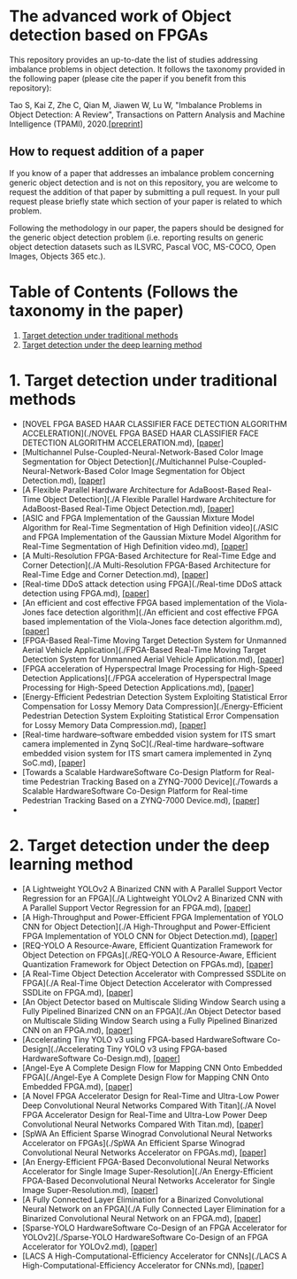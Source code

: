 # The advanced work of Object detection based on FPGAs

This repository provides an up-to-date the list of studies addressing imbalance problems in object detection. It follows the taxonomy provided in the following paper (please cite the paper if you benefit from this repository):

Tao S, Kai Z, Zhe C, Qian M, Jiawen W, Lu W, "Imbalance Problems in Object Detection: A Review", Transactions on Pattern Analysis and Machine Intelligence (TPAMI), 2020.[[preprint\]](https://arxiv.org/abs/1909.00169)

## How to request addition of a paper

If you know of a paper that addresses an imbalance problem concerning generic object detection and is not on this repository, you are welcome to request the addition of that paper by submitting a pull request. In your pull request please briefly state which section of your paper is related to which problem.

Following the methodology in our paper, the papers should be designed for the generic object detection problem (i.e. reporting results on generic object detection datasets such as ILSVRC, Pascal VOC, MS-COCO, Open Images, Objects 365 etc.).

# Table of Contents (Follows the taxonomy in the paper)

1. [Target detection under traditional methods](#1-target-detection-under-traditional-methods)
2. [Target detection under the deep learning method](#2-target-detection-under-the-deep-learning-method)

# 1. Target detection under traditional methods

- [NOVEL FPGA BASED HAAR CLASSIFIER FACE DETECTION ALGORITHM ACCELERATION](./NOVEL FPGA BASED HAAR CLASSIFIER FACE DETECTION ALGORITHM ACCELERATION.md), [[paper]](https://www.researchgate.net/profile/Shih-Lien-Lu/publication/4375375_Novel_FPGA_based_Haar_classifier_face_detection_algorithm_acceleration/links/0fcfd50933e992036b000000/Novel-FPGA-based-Haar-classifier-face-detection-algorithm-acceleration.pdf)
- [Multichannel Pulse-Coupled-Neural-Network-Based Color Image Segmentation for Object Detection](./Multichannel Pulse-Coupled-Neural-Network-Based Color Image Segmentation for Object Detection.md), [[paper]](https://ieeexplore.ieee.org/stamp/stamp.jsp?tp=&arnumber=5991960)
- [A Flexible Parallel Hardware Architecture for AdaBoost-Based Real-Time Object Detection](./A Flexible Parallel Hardware Architecture for AdaBoost-Based Real-Time Object Detection.md), [[paper]](http://islab.soe.uoguelph.ca/sareibi/TEACHING_dr/ENG6530_RCS_html_dr/outline_W2017/docs/PAPER_REVIEW_dr/2014_dr/GRAD_dr/FPGA_Object_Detection.pdf)
- [ASIC and FPGA Implementation of the Gaussian Mixture Model Algorithm for Real-Time Segmentation of High Definition video](./ASIC and FPGA Implementation of the Gaussian Mixture Model Algorithm for Real-Time Segmentation of High Definition video.md), [[paper]](https://ieeexplore.ieee.org/stamp/stamp.jsp?tp=&arnumber=6481463)
- [A Multi-Resolution FPGA-Based Architecture for Real-Time Edge and Corner Detection](./A Multi-Resolution FPGA-Based Architecture for Real-Time Edge and Corner Detection.md), [[paper]](https://ieeexplore.ieee.org/stamp/stamp.jsp?tp=&arnumber=6532283&tag=1)
- [Real-time DDoS attack detection using FPGA](./Real-time DDoS attack detection using FPGA.md), [[paper]](https://pdf.sciencedirectassets.com/271515/1-s2.0-S0140366417X00145/1-s2.0-S0140366416306442/main.pdf?X-Amz-Security-Token=IQoJb3JpZ2luX2VjEGkaCXVzLWVhc3QtMSJIMEYCIQCSLMW2ICdJDAmE7ivk8QEVK1B2wTePm2AHTqZonAPeLgIhAIZa6fHMW38%2F1xoMPwwCNfR7w1YfT6C7eSFDvkudeuHoKoMECLL%2F%2F%2F%2F%2F%2F%2F%2F%2F%2FwEQBBoMMDU5MDAzNTQ2ODY1IgxPMVpKOnBjEXiNedYq1wNXshw27g8a4bMLA9qXteO3%2FhRAg596opxx4CGJntNGKA3hAI9BJQcv7hHL%2BtSUrP1r7o1L8YoxrlgVy36W5grCtZgI9admqzlKQ5V853meF2RYQTf3F1%2BxRgzQT8bKuzCUv3hZ2inSCooFCZvZBP2KxEw26N1uF%2BCqaes%2FAJzL17mLXJxETWMHt1k6WWPgoFTGg%2BNKv6%2BDn5SOxC8nprGdWICej4AT%2F2ASuZCXeQiDd%2BQVUBZhbEGzuSlq3MHVHjMVKoPWAlY9W%2BNAhvOq6gkqpm3uulLPclNDJRQva2dnZoV9echfiaOOVpe%2BigO%2FA7%2Bkn8WBlEEyf7haAK19QzpbsRTeTZnffoqr9sSnPz57G3NOuOOosB4yNnrfFl5qNOlxxIR%2BwwmwOO3fXG1fA%2BtvqmZEhRKWKvbXFlKny2hzHo1FVvjRb3mphZJ7%2BdQiBqKCUywUgRN7i8JEe6hcUoQ8i3i9f%2BHdhtQyX8ezT0eeqZWzuvehWXMSZuP%2BlT94U3Qi%2BHvep4wHgyt2Y%2BjW%2FMbrJ2gqL%2B%2FDgXttL4zEKpMwygs5%2BU0fnf4QVFodWMc1d7%2BtmZH96PZX%2F3oXkkB4jVdbnVOMdKNJ84YWGI4sPH%2FhnsPo%2Bo1b0DEw6LnliQY6pAETPEIgCUujBm4qwqijluLNsy%2B2nWmdZTMcjqmyumXgthAqXeKAcNRBXwCNT%2FsbVIjUGanegExnmZvWyF%2FXxvxbf4WsfZ1gP%2FIhrn%2Bl%2BiZsZT58wbxCQWvpvqB8Hp%2FDTW0wOm%2BOAV8hKlRASbtlQgJjhgsC7872TOngZ8LAMAa0Ka4D4LqiY5wnBHI%2FOUWdL5Wj7PkkU3WBW%2FwVPfJZBAMDpuhGxA%3D%3D&X-Amz-Algorithm=AWS4-HMAC-SHA256&X-Amz-Date=20210909T020315Z&X-Amz-SignedHeaders=host&X-Amz-Expires=300&X-Amz-Credential=ASIAQ3PHCVTY6K5D6W5T%2F20210909%2Fus-east-1%2Fs3%2Faws4_request&X-Amz-Signature=6ba326170c67d0cf806e84346be264b8ae37585325c4bb04ffd344db7a27f317&hash=d6e5997d7a70d39ba847de55b80049ba545b16a584b1aa48f74ce7db3ef200bb&host=68042c943591013ac2b2430a89b270f6af2c76d8dfd086a07176afe7c76c2c61&pii=S0140366416306442&tid=spdf-983b2b2f-2278-44f0-bd21-df8ce7830c30&sid=2c671d44374b7643bf38a970b0fdad44ae02gxrqa&type=client)
- [An efficient and cost effective FPGA based implementation of the Viola-Jones face detection algorithm](./An efficient and cost effective FPGA based implementation of the Viola-Jones face detection algorithm.md), [[paper]](https://pdf.sciencedirectassets.com/314097/1-s2.0-S2468067217X00023/1-s2.0-S2468067216300116/main.pdf?X-Amz-Security-Token=IQoJb3JpZ2luX2VjEGoaCXVzLWVhc3QtMSJHMEUCIE5EBIH5tFBDpruhO8i9XmBjBqAifNC695wj2qq13AriAiEAsD34KQcopoHXWfj%2BFLFT0gMir45lOOPmIp%2By95re7HMqgwQIs%2F%2F%2F%2F%2F%2F%2F%2F%2F%2F%2FARAEGgwwNTkwMDM1NDY4NjUiDOJCmvfCchbe47Nr8irXA38MLTxkzefosys2pY5uLGkCDUALEBiP4otEQ%2Bt41WhUkDpyd4kfywiYV6BDsZl2mVcdUYHxXacYveCzPO18I0g6bOfqAufPBf%2BjXxopM4yQNyF71%2FHLs1BICSAH1yG2t9DCidTwxoUyp%2FdQsE37u8dmL%2Bz2j3nzCCKa4nd4O9FR9DCNZ%2B5ThWkP5SpodUOLm7xkJmyx19JrxJZsmdgboEhIOEZhrnfqziUxkGCyEiojL4ArjkmKelVAbt0ZDFqCgqx5%2FBIl2pAFXLVSl3SG%2BrVZU6%2B6Z%2FwD5N%2BkMZqzYue6DVhpaGeiSVgmz40primpFWtEMf%2B59g1T%2FVpcasSvaySJabl5%2FT%2FZJ0j%2BkDoAMvzi1%2F%2BO1%2FP0aE2sVTxX6vGWQUxUCs1F05TuOafVW2Q9VWErx8gfkWIMv55VgDDwm0TVj%2F%2BOkwaV6t9vxlNFo%2F5qnbVBn4OYESPopPptDMssdzCKrEdQTwKW0c%2FjAzxav4Q02Zi0lI71n1zV5nd01tWyVKwnIrSLMer6Db4daY6ffOR48C6%2FVLK1ZIUnFzz8fIzAC5YpuiqoGeh29fWrNzYeeFO1odNlDtRf%2BK%2BzjsIHiBTlYyyEEv1gWSsCVmGaI1i2dpFqqKNc2jD3yuWJBjqlAZhL8wYQe66y%2BXk4ZDcDZwZmSo663%2FpAJkee7y5IkBTnMgzk%2BnowQ1eN5FcldfhGCnqrlrECnJaHeC4AtEDqTJkQ9%2FafhAHlJQ1fZsCixQ7VV1eWvvBMIYThxPxxsHtwy8F5KgUIuRg4%2FCxb%2BB4yW9kkWRhoCt4ZfXUXP1SyxsWv9%2BEDEqrf9RRBPYL%2FsoJ2KEi1yxhpGr%2BZndjRzGoHTy53GoiKaA%3D%3D&X-Amz-Algorithm=AWS4-HMAC-SHA256&X-Amz-Date=20210909T023825Z&X-Amz-SignedHeaders=host&X-Amz-Expires=300&X-Amz-Credential=ASIAQ3PHCVTY2NM6UE5W%2F20210909%2Fus-east-1%2Fs3%2Faws4_request&X-Amz-Signature=a4ddde73aa8fddf9daae5ec175d42c652bf742884be015e61f1ff575cab66ef9&hash=6c4a59010d0ac2568cb706a032f86271c5a36354b06ae2d247418431d090ae4f&host=68042c943591013ac2b2430a89b270f6af2c76d8dfd086a07176afe7c76c2c61&pii=S2468067216300116&tid=spdf-86fbbb1d-f217-49bb-9677-ca0674a1d641&sid=2c671d44374b7643bf38a970b0fdad44ae02gxrqa&type=client)
- [FPGA-Based Real-Time Moving Target Detection System for Unmanned Aerial Vehicle Application](./FPGA-Based Real-Time Moving Target Detection System for Unmanned Aerial Vehicle Application.md), [[paper]](https://downloads.hindawi.com/journals/ijrc/2016/8457908.pdf)
- [FPGA acceleration of Hyperspectral Image Processing for High-Speed Detection Applications](./FPGA acceleration of Hyperspectral Image Processing for High-Speed Detection Applications.md), [[paper]](https://ieeexplore.ieee.org/stamp/stamp.jsp?tp=&arnumber=8050773)
- [Energy-Efficient Pedestrian Detection System Exploiting Statistical Error Compensation for Lossy Memory Data Compression](./Energy-Efficient Pedestrian Detection System Exploiting Statistical Error Compensation for Lossy Memory Data Compression.md), [[paper]](https://ieeexplore.ieee.org/stamp/stamp.jsp?tp=&arnumber=8310932)
- [Real-time hardware–software embedded vision system for ITS smart camera implemented in Zynq SoC](./Real-time hardware–software embedded vision system for ITS smart camera implemented in Zynq SoC.md), [[paper]](https://link.springer.com/content/pdf/10.1007/s11554-016-0588-9.pdf)
- [Towards a Scalable HardwareSoftware Co-Design Platform for Real-time Pedestrian Tracking Based on a ZYNQ-7000 Device](./Towards a Scalable HardwareSoftware Co-Design Platform for Real-time Pedestrian Tracking Based on a ZYNQ-7000 Device.md), [[paper]](https://ieeexplore.ieee.org/stamp/stamp.jsp?tp=&arnumber=8307853)
- 

# 2. Target detection under the deep learning method

- [A Lightweight YOLOv2 A Binarized CNN with A Parallel Support Vector Regression for an FPGA](./A Lightweight YOLOv2 A Binarized CNN with A Parallel Support Vector Regression for an FPGA.md), [[paper]](https://dl.acm.org/doi/pdf/10.1145/3174243.3174266)
- [A High-Throughput and Power-Efficient FPGA Implementation of YOLO CNN for Object Detection](./A High-Throughput and Power-Efficient FPGA Implementation of YOLO CNN for Object Detection.md), [[paper]](https://ieeexplore.ieee.org/stamp/stamp.jsp?tp=&arnumber=8678682)
- [REQ-YOLO A Resource-Aware, Efficient Quantization Framework for Object Detection on FPGAs](./REQ-YOLO A Resource-Aware, Efficient Quantization Framework for Object Detection on FPGAs.md), [[paper]](https://arxiv.org/pdf/1909.13396.pdf)
- [A Real-Time Object Detection Accelerator with Compressed SSDLite on FPGA](./A Real-Time Object Detection Accelerator with Compressed SSDLite on FPGA.md), [[paper]](https://ieeexplore.ieee.org/stamp/stamp.jsp?tp=&arnumber=8742299)
- [An Object Detector based on Multiscale Sliding Window Search using a Fully Pipelined Binarized CNN on an FPGA](./An Object Detector based on Multiscale Sliding Window Search using a Fully Pipelined Binarized CNN on an FPGA.md), [[paper]](https://ieeexplore.ieee.org/stamp/stamp.jsp?tp=&arnumber=8280135)
- [Accelerating Tiny YOLO v3 using FPGA-based HardwareSoftware Co-Design](./Accelerating Tiny YOLO v3 using FPGA-based HardwareSoftware Co-Design.md), [[paper]](https://ieeexplore.ieee.org/stamp/stamp.jsp?tp=&arnumber=9180843)
- [Angel-Eye A Complete Design Flow for Mapping CNN Onto Embedded FPGA](./Angel-Eye A Complete Design Flow for Mapping CNN Onto Embedded FPGA.md), [[paper]](https://ieeexplore.ieee.org/stamp/stamp.jsp?tp=&arnumber=7930521)
- [A Novel FPGA Accelerator Design for Real-Time and Ultra-Low Power Deep Convolutional Neural Networks Compared With Titan](./A Novel FPGA Accelerator Design for Real-Time and Ultra-Low Power Deep Convolutional Neural Networks Compared With Titan.md), [[paper]](https://ieeexplore.ieee.org/stamp/stamp.jsp?tp=&arnumber=9108269)
- [SpWA An Efficient Sparse Winograd Convolutional Neural Networks Accelerator on FPGAs](./SpWA An Efficient Sparse Winograd Convolutional Neural Networks Accelerator on FPGAs.md), [[paper]](https://ieeexplore.ieee.org/stamp/stamp.jsp?tp=&arnumber=8465842)
- [An Energy-Efficient FPGA-Based Deconvolutional Neural Networks Accelerator for Single Image Super-Resolution](./An Energy-Efficient FPGA-Based Deconvolutional Neural Networks Accelerator for Single Image Super-Resolution.md), [[paper]](https://ieeexplore.ieee.org/stamp/stamp.jsp?tp=&arnumber=8584497)
- [A Fully Connected Layer Elimination for a Binarized Convolutional Neural Network on an FPGA](./A Fully Connected Layer Elimination for a Binarized Convolutional Neural Network on an FPGA.md), [[paper]](https://ieeexplore.ieee.org/stamp/stamp.jsp?tp=&arnumber=8056771)
- [Sparse-YOLO HardwareSoftware Co-Design of an FPGA Accelerator for YOLOv2](./Sparse-YOLO HardwareSoftware Co-Design of an FPGA Accelerator for YOLOv2.md), [[paper]](https://ieeexplore.ieee.org/stamp/stamp.jsp?tp=&arnumber=9122495)
- [LACS A High-Computational-Efficiency Accelerator for CNNs](./LACS A High-Computational-Efficiency Accelerator for CNNs.md), [[paper]](https://ieeexplore.ieee.org/stamp/stamp.jsp?tp=&arnumber=8944026)

